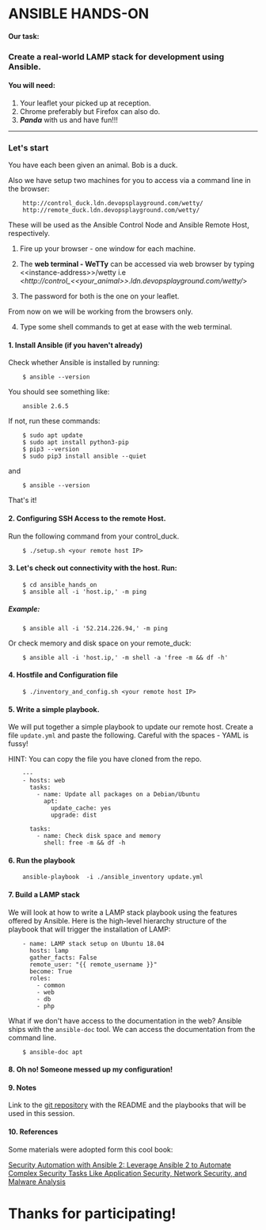 # ANSIBLE HANDS-ON

#### Our task:

### Create a real-world LAMP stack for development using Ansible.

#### You will need:

1. Your leaflet your picked up at reception.
2. Chrome preferably but Firefox can also do.
3. __*Panda*__ with us and have fun!!!

------
### Let's start

You have each been given an animal. Bob is a duck.

Also we have setup two machines for you to access via a command line in the browser:

        http://control_duck.ldn.devopsplayground.com/wetty/
        http://remote_duck.ldn.devopsplayground.com/wetty/

These will be used as the Ansible Control Node and Ansible Remote Host, respectively.

1. Fire up your browser - one window for each machine.

2. The __web terminal - WeTTy__ can be accessed via web browser by typing \<\<instance-address\>\>/wetty i.e *<http://control_\<\<your_animal\>\>.ldn.devopsplayground.com/wetty/*>

3. The password for both  is the one on your leaflet.

From now on we will be working from the browsers only.

4. Type some shell commands to get at ease with the web terminal.
        


#### 1. Install Ansible (if you haven't already)

Check whether Ansible is installed by running:
        
        $ ansible --version
You should see something like:

        ansible 2.6.5

If not, run these commands:
        
        $ sudo apt update
        $ sudo apt install python3-pip
        $ pip3 --version
        $ sudo pip3 install ansible --quiet
and
        
        $ ansible --version

That's it!

#### 2. Configuring SSH Access to the remote Host. 

Run the following command from your control_duck.

        $ ./setup.sh <your remote host IP>   

#### 3. Let's check out connectivity with the host. Run:
        $ cd ansible_hands_on
        $ ansible all -i 'host.ip,' -m ping    
##### Example:   
        $ ansible all -i '52.214.226.94,' -m ping

 Or check memory and disk space on your remote_duck:

        $ ansible all -i 'host.ip,' -m shell -a 'free -m && df -h'

#### 4. Hostfile and Configuration file

        $ ./inventory_and_config.sh <your remote host IP>

#### 5. Write a simple playbook.

We will put together a simple playbook to update our remote host. 
Create a file `update.yml` and paste the following. Careful with the spaces - YAML is fussy! 
    
HINT: You can copy the file you have cloned from the repo. 

        ---
        - hosts: web
          tasks:
            - name: Update all packages on a Debian/Ubuntu
              apt:
                update_cache: yes
                upgrade: dist
        
          tasks:
            - name: Check disk space and memory
              shell: free -m && df -h


#### 6. Run the playbook

        ansible-playbook  -i ./ansible_inventory update.yml


#### 7. Build a LAMP stack

We will look at how to write a LAMP stack playbook using the features offered by Ansible. Here is the high-level hierarchy structure of the playbook that will trigger the installation of LAMP:

        - name: LAMP stack setup on Ubuntu 18.04
          hosts: lamp
          gather_facts: False
          remote_user: "{{ remote_username }}"
          become: True
          roles:
            - common
            - web
            - db
            - php 

  

What if we don't have access to the documentation in the web? Ansible ships with the `ansible-doc` tool. We can access the documentation from the command line.

        $ ansible-doc apt


#### 8. Oh no! Someone messed up my configuration!





#### 9. Notes

    
Link to the [git repository](https://github.com/DevOpsPlayground/Hands-on-with-Ansible-Oct-2019) with the README and the playbooks that will be used in this session.

#### 10. References

Some materials were adopted form this cool book:

[Security Automation with Ansible 2: Leverage Ansible 2 to Automate Complex Security Tasks Like Application Security, Network Security, and Malware Analysis](https://g.co/kgs/xbJUnr)

 

# Thanks for participating!